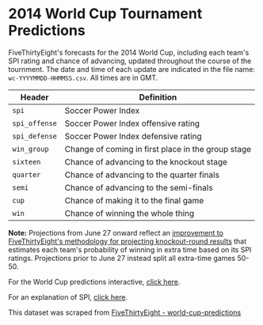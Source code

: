 # 2014 World Cup Tournament Predictions

FiveThirtyEight's forecasts for the 2014 World Cup, including each team's SPI rating and chance of advancing, updated throughout the course of the tournment. The date and time of each update are indicated in the file name: `wc-YYYYMMDD-HHMMSS.csv`. All times are in GMT.

Header | Definition
---|---------
`spi` | Soccer Power Index
`spi_offense` | Soccer Power Index offensive rating
`spi_defense` | Soccer Power Index defensive rating
`win_group` | Change of coming in first place in the group stage
`sixteen` | Chance of advancing to the knockout stage
`quarter` | Chance of advancing to the quarter finals
`semi` | Chance of advancing to the semi-finals
`cup` | Chance of making it to the final game
`win` | Chance of winning the whole thing

__Note:__ Projections from June 27 onward reflect an [improvement to FiveThirtyEight's methodology for projecting knockout-round results](http://fivethirtyeight.com/datalab/extra-time-isnt-a-crapshoot-in-the-knockout-round-but-penalties-are/) that estimates each team's probability of winning in extra time based on its SPI ratings. Projections prior to June 27 instead split all extra-time games 50-50.

For the World Cup predictions interactive, [click here](http://fivethirtyeight.com/interactives/world-cup/).

For an explanation of SPI, [click here](http://fivethirtyeight.com/features/its-brazils-world-cup-to-lose/).

This dataset was scraped from [FiveThirtyEight - world-cup-predictions](https://github.com//fivethirtyeight/data/tree/master/world-cup-predictions)